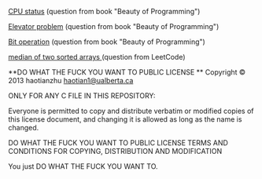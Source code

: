 [CPU status](./1.1) (question from book "Beauty of Programming")

[Elevator problem](./1.8) (question from book "Beauty of Programming")

[Bit operation](./1.8) (question from book "Beauty of Programming")

[median of two sorted arrays ](./median_of_two_sorted_arrays) (question from LeetCode)





**DO WHAT THE FUCK YOU WANT TO PUBLIC LICENSE **
Copyright © 2013 haotianzhu haotian1@ualberta.ca

ONLY FOR ANY C FILE IN THIS REPOSITORY:

Everyone is permitted to copy and distribute verbatim or modified copies of this license document, and changing it is allowed as long as the name is changed.

DO WHAT THE FUCK YOU WANT TO PUBLIC LICENSE TERMS AND CONDITIONS FOR COPYING, DISTRIBUTION AND MODIFICATION

You just DO WHAT THE FUCK YOU WANT TO.
